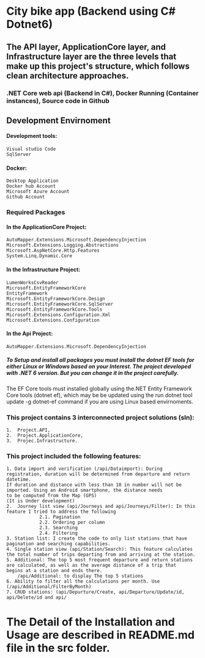 # City bike app (Backend using C# Dotnet6)
## The API layer, ApplicationCore layer, and Infrastructure layer are the three levels that make up this project's structure, which follows clean architecture approaches.
### .NET Core web api (Backend in C#), Docker Running (Container instances), Source code in Github
## Development Envirnoment
#### Development tools:
	Visual studio Code
	SqlServer

#### Docker:
	Desktop Application
	Docker hub Account
	Microsoft Azure Account
	Github Account
### Required Packages
#### In the ApplicationCore Project:
	AutoMapper.Extensions.Microsoft.DependencyInjection
	Microsoft.Extensions.Logging.Abstractions
	Microsoft.AspNetCore.Http.Features
	System.Linq.Dynamic.Core
#### In the Infrastructure Project:
	LumenWorksCsvReader
	Microsoft.EntityFrameworkCore
	EntityFramework
	Microsoft.EntityFrameworkCore.Design
	Microsoft.EntityFrameworkCore.SqlServer
	Microsoft.EntityFrameworkCore.Tools
	Microsoft.Extensions.Configuration.Xml
	Microsoft.Extensions.Configuration
#### In the Api Project:
	AutoMapper.Extensions.Microsoft.DependencyInjection
##### To Setup and install all packages you must install the dotnet EF tools for either Linux or Windows based on your Interest. The project developed with .NET 6 version. But you can change it in the project carefully.
The EF Core tools must installed globally using the.NET Entity Framework Core tools (dotnet ef), which may be be updated using the run dotnet tool update -g dotnet-ef command if you are using Linux based envirnoments.
### This project contains 3 interconnected project solutions (sln):
	1.  Project.API,
	2.  Project.ApplicationCore,
	3.  Projec.Infrastructure.
### This project included the following features:
	1. Data import and verification (/api/Dataimport): During registration, duration will be determined from departure and return datetime. 
	If duration and distance with less than 10 in number will not be imported. Using an Android smartphone, the distance needs 
	to be computed from the Map (GPS)
	(It is Under development)
	2.  Journey list view (api/Journeys and api/Journeys/Filter): In this feature I tried to address the following 
				2.1. Pagination
				2.2. Ordering per column
				2.3. Searching
				2.4. Filtering
	3. Station list: I create the code to only list stations that have pagination and searching capabilities.
	4. Single station view (api/Station/Search): This feature calculates the total number of trips departing from and arriving at the station.
	5. Additional: The top 5 most frequent departure and return stations are calculated, as well as the average distance of a trip that 
	begins at a station and ends there.
		/api/Additional: to display The top 5 stations
	6. Ability to filter all the calculations per month. Use (/api/Additional/FilterByMonth)
	7. CRUD stations: (api/Depurture/Create, api/Departure/Update/id, api/Delete/id and api/
# The Detail of the Installation and Usage are described in README.md file in the src folder.
